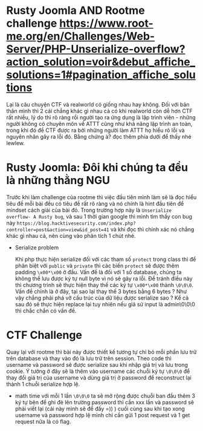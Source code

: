 # Rusty Joomla AND Rootme challenge https://www.root-me.org/en/Challenges/Web-Server/PHP-Unserialize-overflow?action_solution=voir&debut_affiche_solutions=1#pagination_affiche_solutions

Lại là câu chuyện CTF và realworld có giống nhau hay không. Đối với bản thân mình thì 2 cái chẳng khác gì nhau cả có khi realworld còn dễ hơn CTF rất nhiều, lý do thì rõ ràng rồi người tạo ra ứng dụng là lập trình viên - những người không có chuyên môn về ATTT cũng như khả năng lập trình an toàn, trong khi đó đề CTF được ra bởi những người làm ATTT họ hiểu rõ lỗi và nguyên nhân gây ra lỗi đó. Bằng chứng à? đọc thêm phía dưới để thấy nhé lewlew.

# Rusty Joomla: Đôi khi chúng ta đều là những thằng NGU
Trước khi làm challenge của rootme thì việc đầu tiên mình làm sẽ là đọc hiểu tiêu đề mỗi bài đều có tiêu đề rất rõ ràng và nó chính là hint đầu tiên để mindset cách giải của bài đó. Trong trường hợp này là `Unserialize overflow- A Rusty bug`, và sau 1 thời gian google thì mình tìm thấy con bug này `https://blog.hacktivesecurity.com/index.php?controller=post&action=view&id_post=41` và khi đọc thì chính xác nó chẳng khác gì nhau cả, nên cùng vào phân tích 1 chút nhé.
* Serialize problem

  Khi php thực hiện serialize đối với các tham số `protect` trong class thì để phân biệt với `public` và `private` thì các biến `protect` sẽ được thêm padding `\x00*\x00` ở đầu. Vấn đề là đối với 1 số database, chúng ta không thể lưu được ký tự null byte vì nó sẽ gây ra lỗi. Để tránh điều này thì chương trình sẽ thực hiện thay thế các ký tự `\x00*\x00` thành `\0\0\0`. Vấn đề chính là ở đây, tại sao lại thay thế 3 bytes bằng 6 bytes ? Như vậy chẳng phải phá vỡ cấu trúc của dữ liệu được serialize sao ? Kể cả sau đó sẽ thực hiện replace lại tuy nhiên nếu giả sử input là admin\0\0\0 thì chắc chắn có vấn đề. 
  
# CTF Challenge
Quay lại với rootme thì bài này được thiết kế tương tự chỉ bỏ mỗi phần lưu trữ trên database và thay vào đó là lưu trữ trên session.
Theo code thì username và password sẽ được serialize sau khi nhập giá trị và lưu trong cookie. Ý tưởng ở đây sẽ là thêm vào username các chuỗi ký tự `\0\0\0` để thay đổi giá trị của username và dùng giá trị ở password để reconstruct lại thành 1 chuỗi serialize hợp lệ.
* math time
với mỗi 1 lần `\0\0\0` ta sẽ mở rộng được chuỗi ban đầu thêm 3 ký tự bên để ghi đè lên trường password thì cần  xxx lần và password sẽ phải viết lại (cái này mình sẽ để đấy =)) ) cuối cùng sau khi tạo xong username và password hợp lệ mình chỉ cần gửi 1 post request và 1 get  request nữa là có flag.
